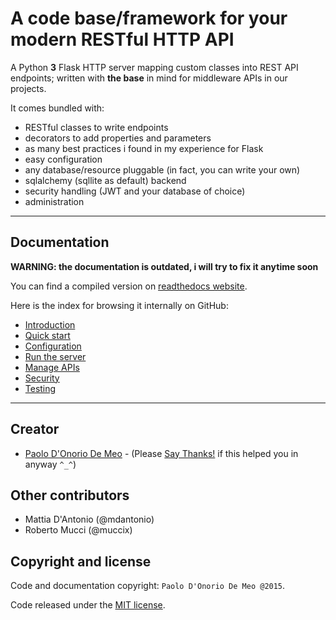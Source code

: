 
# A code base/framework for your modern RESTful HTTP API 

A Python **3** Flask HTTP server mapping custom classes into REST API endpoints;
written with **the base** in mind for middleware APIs in our projects.

It comes bundled with:

* RESTful classes to write endpoints
* decorators to add properties and parameters
* as many best practices i found in my experience for Flask
* easy configuration
* any database/resource pluggable (in fact, you can write your own)
* sqlalchemy (sqllite as default) backend
* security handling (JWT and your database of choice)
* administration

---

## Documentation

**WARNING:
the documentation is outdated, i will try to fix it anytime soon**

You can find a compiled version on
[readthedocs website](http://http-api-base.readthedocs.io/en/latest/).
<!--
[readthedocs website](http://rest-mock.readthedocs.org/en/latest/)
-->

Here is the index for browsing it internally on GitHub:

* [Introduction](docs/index.md)
* [Quick start](docs/quick.md)
* [Configuration](docs/conf.md)
* [Run the server](docs/run.md)
* [Manage APIs](docs/manage.md)
* [Security](docs/security.md)
* [Testing](docs/test.md)

---

## Creator

* [Paolo D'Onorio De Meo](https://twitter.com/paolodonorio/) - (Please [Say Thanks!](https://saythanks.io/to/pdonorio) if this helped you in anyway `^_^`)

## Other contributors

* Mattia D'Antonio (@mdantonio)
* Roberto Mucci (@muccix)

## Copyright and license

Code and documentation copyright: `Paolo D'Onorio De Meo @2015`.

Code released under the [MIT license](LICENSE).
